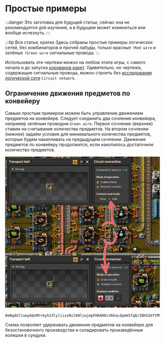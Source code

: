 # Простые примеры

:::danger
Это заготовка для будущей статьи, сейчас она не рекомендуется для изучения, а в будущем может измениться или вообще исчезнуть.
:::

:::tip Вся статья, кратко
Здесь собраны простые примеры логических сетей, без комбинаторов и прочей лабуды, только красные `!Red wire` и зелёные `!Green wire` сигнальные провода.
:::

Использовать эти чертежи можно на любом этапе игры, с самого начала и до запуска [корованов ракет](../PowerProduction/README.md#этап-второй-и-корованы-ракет). Удивительно, но чертежи, содержащие сигнальные провода, можно строить без [исследования логической сети](https://wiki.factorio.com/Circuit_network_(research)) `Circuit network`.

## Ограничение движения предметов по конвейеру

Самым простым примером можем быть управление движением предметов на конвейере. Следует соединить два сочления конвейера, например зелёным проводом `Green wire`. Первое сочление (верхнее) ставим на считывание количества предметов. На втором сочлении (нижнее) задаём условие для минимального количества предметов, которые будем накапливать на предыдущем сочлении. Движение предметов по конвейеру продолжится, если накопилось достаточное количество предметов.

![Движение предметов по конвейеру](./images/SimpleExamples.01.jpg)

```blueprint title="Чертёж с настроенными значениями"
0eNqdUltuwyAQvMt+kyh23lyliixsNslKNliwjmpFHKAH6cV6koLdpmmSfqQ/INhhZmfYM5R1h60jwyDPQJU1HuTLGTwdjKrTHfctggRibECAUU06sVPGt9bxpMSaIQggo/EVZBZ2AtAwMeHINBz6wnRNiS4C/uIQ0Fofn1mTVCPVJM+mSwE9yNV8uowSmhxWI2AhILbKztZFiUd1IuvSq4pc1REXsaYvVHtynos7Qydy3MWbSz8jYoIndD0fyRySrRQIq5TOINm0yilOYvDx9j4AviTRqLLGQpNPO0h2Hf5UHSpdHJXRqTWOkcRs9qr2V5DvwohtrI4ks7EDM9r2qfssLQeHaK7TJQ0yD7sQgrhLPP9P4vmTid/avzH3yP/vhB7Zz56xnw324/QNkyqvBltA/FI/uMg32WK9zdeb1XY2ny1C+ASpXw5K
```

Схема позволяет удерживать движение предметов на конвейере для безостановочного производства и складировать произведённые излишки в сундуки.
